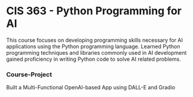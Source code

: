 # CIS 363 - Python Programming for AI
This course focuses on developing programming skills necessary for AI applications using the Python programming language. Learned Python programming techniques and libraries commonly used in AI development gained proficiency in writing Python code to solve AI related problems.

### Course-Project
Built a Multi-Functional OpenAI-based App using DALL-E and Gradio
